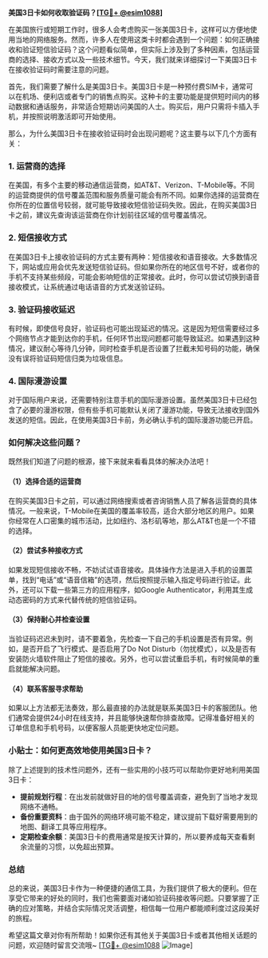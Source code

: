 **美国3日卡如何收取验证码？[[TG💪+ @esim1088](https://t.me/s/esim1088)]**

在美国旅行或短期工作时，很多人会考虑购买一张美国3日卡，这样可以方便地使用当地的网络服务。然而，许多人在使用这类卡时都会遇到一个问题：如何正确接收和验证短信验证码？这个问题看似简单，但实际上涉及到了多种因素，包括运营商的选择、接收方式以及一些技术细节。今天，我们就来详细探讨一下美国3日卡在接收验证码时需要注意的问题。

首先，我们需要了解什么是美国3日卡。美国3日卡是一种预付费SIM卡，通常可以在机场、便利店或者专门的销售点购买。这种卡的主要功能是提供短时间内的移动数据和通话服务，非常适合短期访问美国的人士。购买后，用户只需将卡插入手机，并按照说明激活即可开始使用。

那么，为什么美国3日卡在接收验证码时会出现问题呢？这主要与以下几个方面有关：

### **1. 运营商的选择**
在美国，有多个主要的移动通信运营商，如AT&T、Verizon、T-Mobile等。不同的运营商提供的信号覆盖范围和服务质量可能会有所不同。如果你选择的运营商在你所在的位置信号较弱，就可能导致接收短信验证码失败。因此，在购买美国3日卡之前，建议先查询该运营商在你计划前往区域的信号覆盖情况。

### **2. 短信接收方式**
在美国3日卡上接收验证码的方式主要有两种：短信接收和语音接收。大多数情况下，网站或应用会优先发送短信验证码。但如果你所在的地区信号不好，或者你的手机不支持某些频段，可能会影响短信的正常接收。此时，你可以尝试切换到语音接收模式，让系统通过电话语音的方式发送验证码。

### **3. 验证码接收延迟**
有时候，即使信号良好，验证码也可能出现延迟的情况。这是因为短信需要经过多个网络节点才能到达你的手机，任何环节出现问题都可能导致延迟。如果遇到这种情况，建议耐心等待几分钟，同时检查手机是否设置了拦截未知号码的功能，确保没有误将验证码短信归类为垃圾信息。

### **4. 国际漫游设置**
对于国际用户来说，还需要特别注意手机的国际漫游设置。虽然美国3日卡已经包含了必要的漫游权限，但有些手机可能默认关闭了漫游功能，导致无法接收到国外发送的短信。因此，在使用美国3日卡前，务必确认手机的国际漫游功能已开启。

### **如何解决这些问题？**

既然我们知道了问题的根源，接下来就来看看具体的解决办法吧！

#### **（1）选择合适的运营商**
在购买美国3日卡之前，可以通过网络搜索或者咨询销售人员了解各运营商的具体情况。一般来说，T-Mobile在美国的覆盖率较高，适合大部分地区的用户。如果你经常在人口密集的城市活动，比如纽约、洛杉矶等地，那么AT&T也是一个不错的选择。

#### **（2）尝试多种接收方式**
如果发现短信接收不畅，不妨试试语音接收。具体操作方法是进入手机的设置菜单，找到“电话”或“语音信箱”的选项，然后按照提示输入指定号码进行验证。此外，还可以下载一些第三方的应用程序，如Google Authenticator，利用其生成动态密码的方式来代替传统的短信验证码。

#### **（3）保持耐心并检查设置**
当验证码迟迟未到时，请不要着急，先检查一下自己的手机设置是否有异常。例如，是否开启了飞行模式、是否启用了Do Not Disturb（勿扰模式），以及是否有安装防火墙软件阻止了短信的接收。另外，也可以尝试重启手机，有时候简单的重启就能解决问题。

#### **（4）联系客服寻求帮助**
如果以上方法都无法奏效，那么最直接的办法就是联系美国3日卡的客服团队。他们通常会提供24小时在线支持，并且能够快速帮你排查故障。记得准备好相关的订单信息和手机号码，以便客服人员能更快地定位问题。

### **小贴士：如何更高效地使用美国3日卡？**

除了上述提到的技术性问题外，还有一些实用的小技巧可以帮助你更好地利用美国3日卡：

- **提前规划行程**：在出发前就做好目的地的信号覆盖调查，避免到了当地才发现网络不通畅。
- **备份重要资料**：由于国外的网络环境可能不稳定，建议提前下载好需要用到的地图、翻译工具等应用程序。
- **定期检查余额**：美国3日卡的费用通常是按天计算的，所以要养成每天查看剩余流量的习惯，以免超出预算。

### **总结**

总的来说，美国3日卡作为一种便捷的通信工具，为我们提供了极大的便利。但在享受它带来的好处的同时，我们也需要面对诸如验证码接收等问题。只要掌握了正确的应对策略，并结合实际情况灵活调整，相信每一位用户都能顺利度过这段美好的旅程。

希望这篇文章对你有所帮助！如果你还有其他关于美国3日卡或者其他相关话题的问题，欢迎随时留言交流哦~ [[TG💪+ @esim1088](https://t.me/s/esim1088) ![Image](https://i.postimg.cc/4NQfJmqS/Snipaste-2025-05-13-00-14-12.png)]